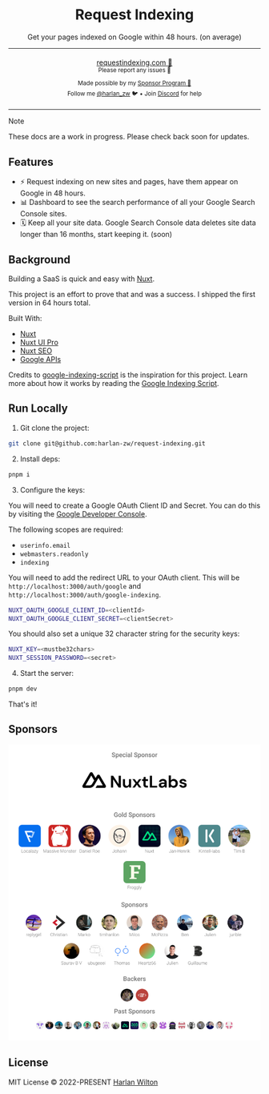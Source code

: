 <h1 align='center'>Request Indexing</h1>

<p align="center">
Get your pages indexed on Google within 48 hours. (on average)
</p>

<p align="center">
<table>
<tbody>
<td align="center">
<img width="800" height="0" /><br>
<i></i> <a href="https://requestindexing.com/">requestindexing.com 🥳</a></b> <br>
<sup> Please report any issues 🐛</sup><br>
<sub>Made possible by my <a href="https://github.com/sponsors/harlan-zw">Sponsor Program 💖</a><br> Follow me <a href="https://twitter.com/harlan_zw">@harlan_zw</a> 🐦 • Join <a href="https://discord.gg/275MBUBvgP">Discord</a> for help</sub><br>
<img width="800" height="0" />
</td>
</tbody>
</table>
</p>

> [!NOTE]
> These docs are a work in progress. Please check back soon for updates.

## Features

- ⚡ Request indexing on new sites and pages, have them appear on Google in 48 hours.
- 📊 Dashboard to see the search performance of all your Google Search Console sites.
- 🗓️ Keep all your site data. Google Search Console data deletes site data longer than 16 months, start keeping it. (soon)

## Background

Building a SaaS is quick and easy with [Nuxt](https://nuxt.com).

This project is an effort to prove that and was a success. I shipped the first version in 64 hours total.

Built With:

- [Nuxt](https://nuxt.com)
- [Nuxt UI Pro](https://ui.nuxt.com/pro/pricing?utm_source=github&utm_medium=doc&utm_campaign=affiliate&utm_id=requestindexing)
- [Nuxt SEO](https://nuxtseo.com)
- [Google APIs](https://developers.google.com/apis-explorer)

Credits to [google-indexing-script](https://github.com/goenning/google-indexing-script) is the inspiration for this project.
Learn more about how it works by reading the [Google Indexing Script](https://seogets.com/blog/google-indexing-script).

## Run Locally

1. Git clone the project:

```bash
git clone git@github.com:harlan-zw/request-indexing.git
```

2. Install deps:

```bash
pnpm i
```

3. Configure the keys:

You will need to create a Google OAuth Client ID and Secret. You can do this by visiting the [Google Developer Console](https://console.developers.google.com/).

The following scopes are required:
- `userinfo.email`
- `webmasters.readonly`
- `indexing`

You will need to add the redirect URL to your OAuth client. This will be `http://localhost:3000/auth/google` and `http://localhost:3000/auth/google-indexing`.

```bash
NUXT_OAUTH_GOOGLE_CLIENT_ID=<clientId>
NUXT_OAUTH_GOOGLE_CLIENT_SECRET=<clientSecret>
```

You should also set a unique 32 character string for the security keys:

```bash
NUXT_KEY=<mustbe32chars>
NUXT_SESSION_PASSWORD=<secret>
```

4. Start the server:

```bash
pnpm dev
```

That's it!

## Sponsors

<p align="center">
  <a href="https://raw.githubusercontent.com/harlan-zw/static/main/sponsors.svg">
    <img src='https://raw.githubusercontent.com/harlan-zw/static/main/sponsors.svg'/>
  </a>
</p>

## License

MIT License © 2022-PRESENT [Harlan Wilton](https://github.com/harlan-zw)
